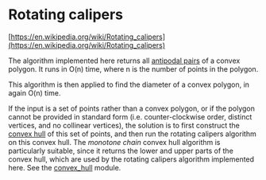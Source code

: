 # Rotating calipers

[https://en.wikipedia.org/wiki/Rotating_calipers](https://en.wikipedia.org/wiki/Rotating_calipers)

The algorithm implemented here returns all [antipodal pairs](https://en.wikipedia.org/wiki/Antipodal_point) of a convex polygon. It runs in O(n) time, where n is the number of points in the polygon.

This algorithm is then applied to find the diameter of a convex polygon, in again O(n) time.

If the input is a set of points rather than a convex polygon, or if the polygon cannot be provided in standard form (i.e. counter-clockwise order, distinct vertices, and no collinear vertices), the solution is to first construct the [convex hull](https://en.wikipedia.org/wiki/Convex_hull) of this set of points, and then run the rotating calipers algorithm on this convex hull. The *monotone chain* convex hull algorithm is particularly suitable, since it returns the lower and upper parts of the convex hull, which are used by the rotating calipers algorithm implemented here. See the [convex_hull](../convex_hull) module.

